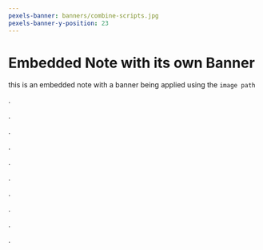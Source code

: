 ```yaml
---
pexels-banner: banners/combine-scripts.jpg
pexels-banner-y-position: 23
---
```

# Embedded Note with its own Banner

this is an embedded note with a banner being applied using the `image path`

.

.

.

.

.

.

.

.

.

.
